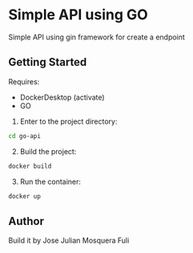 # Simple API using GO

Simple API using gin framework for create a endpoint

## Getting Started

Requires:

- DockerDesktop (activate)
- GO

1. Enter to the project directory:

```bash
cd go-api
```

2. Build the project:

```bash
docker build
```

3. Run the container:

```bash
docker up
```

## Author

Build it by Jose Julian Mosquera Fuli
